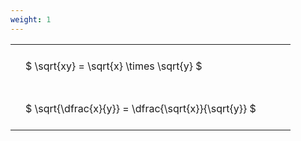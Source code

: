 ```yaml
---
weight: 1
---
```


<style type="text/css">
#T_7272a th.col_heading {
  text-align: left;
  font-size: 1em;
}
#T_7272a td {
  text-align: left;
  font-size: 1em;
  padding: 1.5em;
}
#T_7272a_row0_col0, #T_7272a_row1_col0 {
  width: 400px;
  white-space: pre-wrap;
}
</style>
<table id="T_7272a">
  <thead>
  </thead>
  <tbody>
    <tr>
      <td id="T_7272a_row0_col0" class="data row0 col0" >$ \sqrt{xy} = \sqrt{x} \times \sqrt{y} $</td>
    </tr>
    <tr>
      <td id="T_7272a_row1_col0" class="data row1 col0" >$ \sqrt{\dfrac{x}{y}} = \dfrac{\sqrt{x}}{\sqrt{y}} $</td>
    </tr>
  </tbody>
</table>
